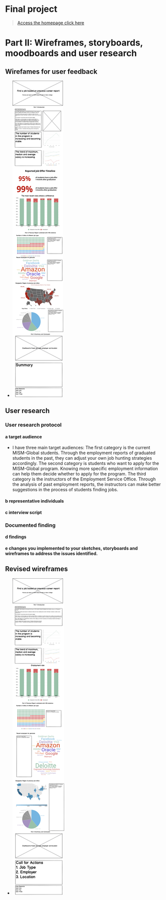 # Final project

> [Access the homepage click here](https://hyh1997112.github.io/94870portfolio/)

# Part II: Wireframes, storyboards, moodboards and user research
## Wirefames for user feedback
- ![wireframe](images/Fin_wireframe.png)
## User research
### User research protocol
#### a target audience
* I have three main target audiences: The first category is the current MISM-Global students. Through the employment reports of graduated students in the past, they can adjust your own job hunting strategies accordingly. The second category is students who want to apply for the MISM-Global program. Knowing more specific employment information can help them decide whether to apply for the program. The third category is the instructors of the Employment Service Office. Through the analysis of past employment reports, the instructors can make better suggestions in the process of students finding jobs.
#### b representative individuals
#### c interview script
### Documented finding
#### d findings
#### e changes you implemented to your sketches, storyboards and wireframes to address the issues identified.
## Revised wireframes
- ![wireframe2](images/Wireframe2.png)
